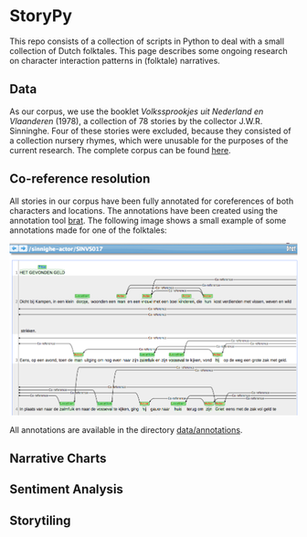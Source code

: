 # StoryPy

This repo consists of a collection of scripts in Python to deal with a small collection of Dutch folktales. This page describes some ongoing research on character interaction patterns in (folktale) narratives.

## Data

As our corpus, we use the booklet *Volkssprookjes uit Nederland en Vlaanderen* (1978), a collection of 78 stories by the collector J.W.R. Sinninghe. Four of these stories were excluded, because they consisted of a collection nursery rhymes, which were unusable for the purposes of the current research. The complete corpus can be found [here](https://github.com/fbkarsdorp/storypy/tree/master/storypy/data/texts).

## Co-reference resolution

All stories in our corpus have been fully annotated for coreferences of both characters and locations. The annotations have been created using the annotation tool [brat](http://brat.nlplab.org/). The following image shows a small example of some annotations made for one of the folktales:

![SINVS017](https://raw.githubusercontent.com/fbkarsdorp/storypy/master/storypy/output/annotations.png)

All annotations are available in the directory [data/annotations](https://github.com/fbkarsdorp/storypy/tree/master/storypy/data/annotations).

## Narrative Charts


## Sentiment Analysis

## Storytiling


